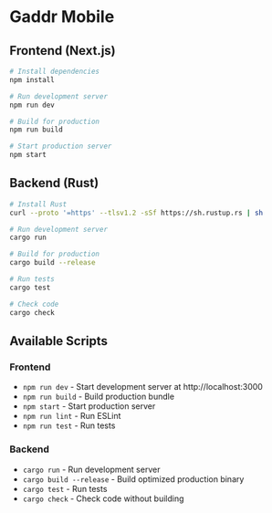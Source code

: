 # Gaddr Mobile

## Frontend (Next.js)

```bash
# Install dependencies
npm install

# Run development server
npm run dev

# Build for production
npm run build

# Start production server
npm start
```

## Backend (Rust)

```bash
# Install Rust
curl --proto '=https' --tlsv1.2 -sSf https://sh.rustup.rs | sh

# Run development server
cargo run

# Build for production
cargo build --release

# Run tests
cargo test

# Check code
cargo check
```

## Available Scripts

### Frontend
- `npm run dev` - Start development server at http://localhost:3000
- `npm run build` - Build production bundle
- `npm start` - Start production server
- `npm run lint` - Run ESLint
- `npm run test` - Run tests

### Backend
- `cargo run` - Run development server
- `cargo build --release` - Build optimized production binary
- `cargo test` - Run tests
- `cargo check` - Check code without building 